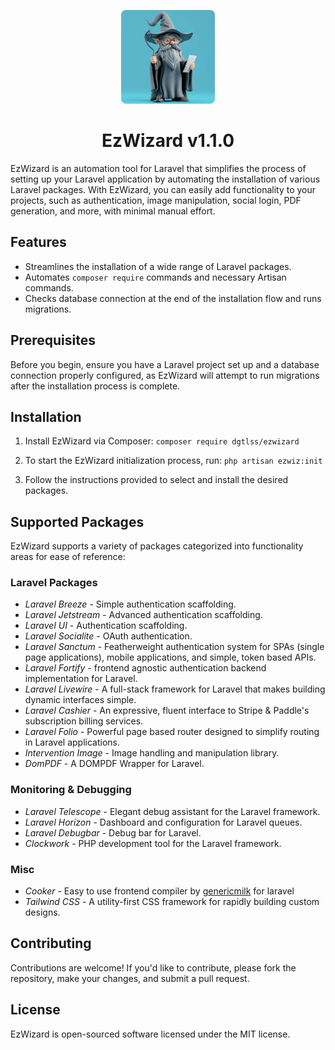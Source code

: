 <p align="center">
  <a href="https://github.com/dgtlss/ezwizard">
    <img src="ezwizicon.png" alt="Laravel EzWizard" width="150px">
  </a>
</p>

<h1 align="center">EzWizard v1.1.0</h1>

EzWizard is an automation tool for Laravel that simplifies the process of setting up your Laravel application by automating the installation of various Laravel packages. With EzWizard, you can easily add functionality to your projects, such as authentication, image manipulation, social login, PDF generation, and more, with minimal manual effort.

## Features

- Streamlines the installation of a wide range of Laravel packages.
- Automates `composer require` commands and necessary Artisan commands.
- Checks database connection at the end of the installation flow and runs migrations.

## Prerequisites

Before you begin, ensure you have a Laravel project set up and a database connection properly configured, as EzWizard will attempt to run migrations after the installation process is complete.

## Installation


1. Install EzWizard via Composer:
```composer require dgtlss/ezwizard```

2. To start the EzWizard initialization process, run: 
```php artisan ezwiz:init```

3. Follow the instructions provided to select and install the desired packages.

## Supported Packages

EzWizard supports a variety of packages categorized into functionality areas for ease of reference:

### Laravel Packages

- *Laravel Breeze* - Simple authentication scaffolding.
- *Laravel Jetstream* - Advanced authentication scaffolding.
- *Laravel UI* - Authentication scaffolding.
- *Laravel Socialite* - OAuth authentication.
- *Laravel Sanctum* - Featherweight authentication system for SPAs (single page applications), mobile applications, and simple, token based APIs.
- *Laravel Fortify* - frontend agnostic authentication backend implementation for Laravel.
- *Laravel Livewire* - A full-stack framework for Laravel that makes building dynamic interfaces simple. 
- *Laravel Cashier* - An expressive, fluent interface to Stripe & Paddle's subscription billing services. 
- *Laravel Folio* - Powerful page based router designed to simplify routing in Laravel applications.
- *Intervention Image* - Image handling and manipulation library.
- *DomPDF* - A DOMPDF Wrapper for Laravel.

### Monitoring & Debugging

- *Laravel Telescope* - Elegant debug assistant for the Laravel framework.
- *Laravel Horizon* - Dashboard and configuration for Laravel queues.
- *Laravel Debugbar* - Debug bar for Laravel.
- *Clockwork* - PHP development tool for the Laravel framework.

### Misc

- *Cooker* - Easy to use frontend compiler by [genericmilk](https://github.com/genericmilk/cooker)
 for laravel
- *Tailwind CSS* - A utility-first CSS framework for rapidly building custom designs.

## Contributing

Contributions are welcome! If you'd like to contribute, please fork the repository, make your changes, and submit a pull request.

## License

EzWizard is open-sourced software licensed under the MIT license.

